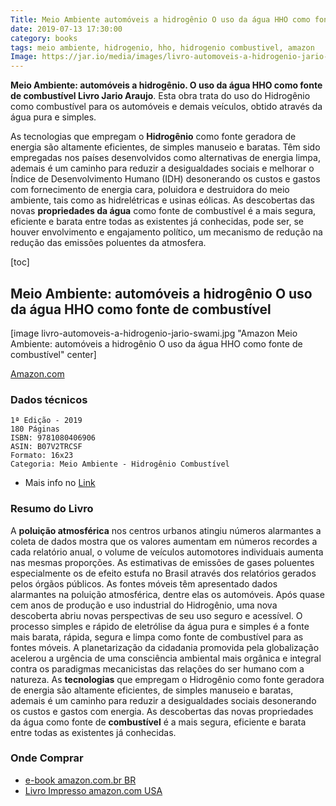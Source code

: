 ```yaml
---
Title: Meio Ambiente automóveis a hidrogênio O uso da água HHO como fonte de combustível Livro Jario Araujo
date: 2019-07-13 17:30:00
category: books 
tags: meio ambiente, hidrogenio, hho, hidrogenio combustivel, amazon
Image: https://jar.io/media/images/livro-automoveis-a-hidrogenio-jario-swami.jpg
---
```

**Meio Ambiente: automóveis a hidrogênio. O uso da água HHO como fonte de combustível Livro Jario Araujo**. Esta obra trata do uso do Hidrogênio como combustível para os automóveis e demais veículos, obtido através da água pura e simples. <!--more-->

As tecnologias que empregam o **Hidrogênio** como fonte geradora de energia são altamente eficientes, de simples manuseio e baratas. Têm sido empregadas nos países desenvolvidos como alternativas de energia limpa, ademais é um caminho para reduzir a desigualdades sociais e melhorar o Índice de Desenvolvimento Humano (IDH) desonerando os custos e gastos com fornecimento de energia cara, poluidora e destruidora do meio ambiente, tais como as hidrelétricas e usinas eólicas. As descobertas das novas **propriedades da água** como fonte de combustível é a mais segura, eficiente e barata entre todas as existentes já conhecidas, pode ser, se houver envolvimento e engajamento político, um mecanismo de redução na redução das emissões poluentes da atmosfera.

[toc]

## Meio Ambiente: automóveis a hidrogênio O uso da água HHO como fonte de combustível

[image livro-automoveis-a-hidrogenio-jario-swami.jpg "Amazon Meio Ambiente: automóveis a hidrogênio O uso da água HHO como fonte de combustível" center] 

[Amazon.com](https://www.amazon.com.br/dp/B07V2TRCSF/)

### Dados técnicos

    1ª Edição - 2019
    180 Páginas
    ISBN: 9781080406906
	ASIN: B07V2TRCSF 
    Formato: 16x23
	Categoria: Meio Ambiente - Hidrogênio Combustível 
	
* Mais info no [Link](https://www.amazon.com.br/dp/B07V2TRCSF/)
	
### Resumo do Livro

A **poluição atmosférica** nos centros urbanos atingiu números alarmantes a coleta de dados mostra que os valores aumentam em números recordes a cada relatório anual, o volume de veículos automotores individuais aumenta nas mesmas proporções. As estimativas de emissões de gases poluentes especialmente os de efeito estufa no Brasil através dos relatórios gerados pelos órgãos públicos. As fontes móveis têm apresentado dados alarmantes na poluição atmosférica, dentre elas os automóveis. Após quase cem anos de produção e uso industrial do Hidrogênio, uma nova descoberta abriu novas perspectivas de seu uso seguro e acessível. O processo simples e rápido de eletrólise da água pura e simples é a fonte mais barata, rápida, segura e limpa como fonte de combustível para as fontes móveis. A planetarização da cidadania promovida pela globalização acelerou a urgência de uma consciência ambiental mais orgânica e integral contra os paradigmas mecanicistas das relações do ser humano com a natureza. As **tecnologias** que empregam o Hidrogênio como fonte geradora de energia são altamente eficientes, de simples manuseio e baratas, ademais é um caminho para reduzir a desigualdades sociais desonerando os custos e gastos com energia. As descobertas das novas propriedades da água como fonte de **combustível** é a mais segura, eficiente e barata entre todas as existentes já conhecidas.

### Onde Comprar


* [e-book amazon.com.br BR](https://www.amazon.com.br/dp/B07V2TRCSF/)
* [Livro Impresso amazon.com USA](https://www.amazon.com)

   